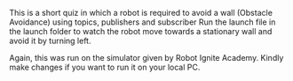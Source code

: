 This is a short quiz in which a robot is required to avoid a wall (Obstacle Avoidance) using topics, publishers and subscriber
Run the launch file in the launch folder to watch the robot move towards a stationary wall and avoid it by turning left. 

Again, this was run on the simulator given by Robot Ignite Academy. Kindly make changes if you want to run it on your local PC. 
